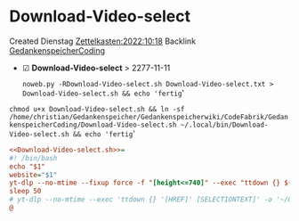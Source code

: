 # Download-Video-select
Created Dienstag [Zettelkasten:2022:10:18]()
Backlink [GedankenspeicherCoding](../GedankenspeicherCoding.md)

* ☑ **Download-Video-select**  >  2277-11-11


  ``noweb.py -RDownload-Video-select.sh Download-Video-select.txt > Download-Video-select.sh && echo 'fertig``'

``chmod u+x Download-Video-select.sh && ln -sf /home/christian/Gedankenspeicher/Gedankenspeicherwiki/CodeFabrik/GedankenspeicherCoding/Download-Video-select.sh ~/.local/bin/Download-Video-select.sh && echo 'fertig``'

```ini
<<Download-Video-select.sh>>=
#! /bin/bash
echo "$1"
website="$1"
yt-dlp --no-mtime --fixup force -f "[height<=740]" --exec "ttdown {} ${website} && sleep 5" -o '~/Gedankenspeicherwiki/Zim-Arbeitsflaeche/Archiv-Verschiebung/%(title)s.%(ext)s' -i "${website}"
sleep 50
# yt-dlp --no-mtime --exec 'ttdown {} '[HREF]' [SELECTIONTEXT]' -o '~/Gedankenspeicher/Arbeitsflaeche/Archiv-Verschiebung/%(title)s.%(ext)s' "[HREF]"
@
```

